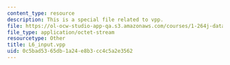 ```yaml
---
content_type: resource
description: This is a special file related to vpp.
file: https://ol-ocw-studio-app-qa.s3.amazonaws.com/courses/1-264j-database-internet-and-systems-integration-technologies-fall-2013/0c5bad5365db1a24e8b3cc4c5a2e3562_L6_input.vpp
file_type: application/octet-stream
resourcetype: Other
title: L6_input.vpp
uid: 0c5bad53-65db-1a24-e8b3-cc4c5a2e3562
---
```

